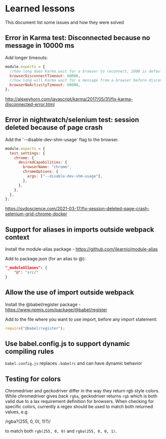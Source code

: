 # Learned lessons

This document list some issues and how they were solved

## Error in Karma test: Disconnected because no message in 10000 ms

Add longer timeouts:

```js
module.exports = {
  //how long does Karma wait for a browser to reconnect, 2000 is default
  browserDisconnectTimeout: 60000,
  //how long will Karma wait for a message from a browser before disconnecting from it, 10000 is default
  browserNoActivityTimeout: 60000,
};
```

http://alexeyhorn.com/javascript/karma/2017/05/31/fix-karma-disconnected-error.html

## Error in nightwatch/selenium test: session deleted because of page crash

Add the '--disable-dev-shm-usage' flag to the browser.

```js
module.exports = {
  test_settings: {
    chrome: {
      desiredCapabilities: {
        browserName: "chrome",
        chromeOptions: {
          args: ["--disable-dev-shm-usage"],
        },
      },
    },
  },
};
```

https://svdoscience.com/2021-03-17/fix-session-deleted-page-crash-selenium-grid-chrome-docker

## Support for aliases in imports outside webpack context

Install the module-alias package - https://github.com/ilearnio/module-alias

Add to package.json (for an alias to @):

```json
"_moduleAliases": {
    "@": "src/"
}
```

## Allow the use of import outside webpack

Install the @babel/register package - https://www.npmjs.com/package/@babel/register

Add to the file where you want to use import, before any import statement:

```js
require("@babel/register");
```

## Use babel.config.js to support dynamic compiling rules

`babel.config.js` replaces `.babelrc` and can have dynamic behavior

## Testing for colors

Chromedriver and geckodriver differ in the way they return rgb style colors.
While chromedriver gives back `rgba`, geckodriver returns `rgb` which is both valid due to a lax requirement definition
for browsers.
When checking for specific colors, currently a regex should be used to match both returned values, e.g.

/rgba?\(255, 0, 0(, 1)?\)/

to match both `rgb(255, 0, 0)` and `rgba(255, 0, 0, 1)`.
